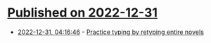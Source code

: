 # [Published on 2022-12-31](index.md)

* [2022-12-31, 04:16:46](https://news.ycombinator.com/item?id=34193504) - [Practice typing by retyping entire novels](https://www.typelit.io/)
